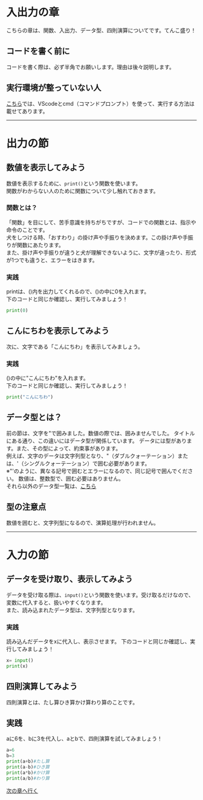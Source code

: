 # 入出力の章
こちらの章は、関数、入出力、データ型、四則演算についてです。てんこ盛り！
## コードを書く前に
コードを書く際は、必ず半角でお願いします。理由は後々説明します。
## 実行環境が整っていない人
[こちら]()では、VScodeとcmd（コマンドプロンプト）を使って、実行する方法は載せてあります。

---

# 出力の節
## 数値を表示してみよう
数値を表示するために、`print()`という関数を使います。<br>
関数がわからない人のために関数について少し触れておきます。
### 関数とは？
「関数」を目にして、苦手意識を持ちがちですが、コードでの関数とは、指示や命令のことです。<br>
犬をしつける時、「おすわり」の掛け声や手振りを決めます。この掛け声や手振りが関数にあたります。<br>
また、掛け声や手振りが違うと犬が理解できないように、文字が違ったり、形式が1つでも違うと、エラーをはきます。<br>
### 実践
printは、()内を出力してくれるので、()の中に0を入れます。<br>
下のコードと同じか確認し、実行してみましょう！
```Python
print(0)
```

## こんにちわを表示してみよう
次に、文字である「こんにちわ」を表示してみましょう。
### 実践
()の中に"こんにちわ"を入れます。<br>
下のコードと同じか確認し、実行してみましょう！
```Python
print("こんにちわ")
```

## データ型とは？
前の節は、文字を"で囲みました。数値の際では、囲みませんでした。
タイトルにある通り、この違いにはデータ型が関係しています。
データには型があります。また、その型によって、約束事があります。<br>
例えば、文字のデータは文字列型となり、"（ダブルクォーテーション）または、'（シングルクォーテーション）で囲む必要があります。<br>
※"'のように、異なる記号で囲むとエラーになるので、同じ記号で囲んでください。
数値は、整数型で、囲む必要はありません。<br>
それら以外のデータ型一覧は、[こちら](https://github.com/Yoshiaki010/Study_Python/blob/main/Chapter05.md)<br>
## 型の注意点
数値を囲むと、文字列型になるので、演算処理が行われません。<br>

---

# 入力の節
## データを受け取り、表示してみよう
データを受け取る際は、`input()`という関数を使います。受け取るだけなので、変数に代入すると、扱いやすくなります。<br>
また、読み込まれたデータ型は、文字列型となります。
### 実践
読み込んだデータをxに代入し、表示させます。
下のコードと同じか確認し、実行してみましょう！
```Python
x= input()
print(x)
```

## 四則演算してみよう
四則演算とは、たし算ひき算かけ算わり算のことです。

## 実践
aに6を、bに3を代入し、aとbで、四則演算を試してみましょう！
```Python
a=6
b=3
print(a+b)#たし算
print(a-b)#ひき算
print(a*b)#かけ算
print(a/b)#わり算
```
[次の章へ行く](https://github.com/Yoshiaki010/Study_Python/blob/main/Chapter02.md)